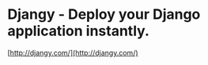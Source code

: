 <!--
id: 977872321
link: http://tumblr.atmos.org/post/977872321/djangy-deploy-your-django-application-instantly
slug: djangy-deploy-your-django-application-instantly
date: Thu Aug 19 2010 10:06:24 GMT-0700 (PDT)
publish: 2010-08-019
tags: 
title: Djangy - Deploy your Django application instantly.
-->


Djangy - Deploy your Django application instantly.
==================================================

[http://djangy.com/](http://djangy.com/)

